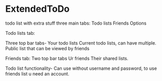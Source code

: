 # ExtendedToDo
todo list with extra stuff
three main tabs:
Todo lists
Friends
Options

Todo lists tab:

Three top bar tabs-
		Your todo lists
		Current todo lists, can have multiple.
		Public list that can be viewed by friends
		
Friends tab:
	Two top bar tabs
		Ur friends
		Their shared lists.
		
Todo list functionality-
Can use without username and password, to use friends list u need an account.



